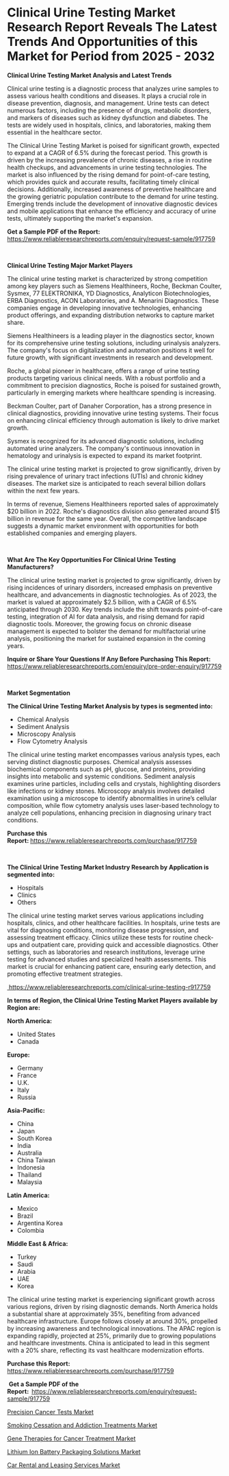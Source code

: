 <p><h1>Clinical Urine Testing Market Research Report Reveals The Latest Trends And Opportunities of this Market for Period from 2025 - 2032</h1></p><p><strong>Clinical Urine Testing Market Analysis and Latest Trends</strong></p>
<p><p>Clinical urine testing is a diagnostic process that analyzes urine samples to assess various health conditions and diseases. It plays a crucial role in disease prevention, diagnosis, and management. Urine tests can detect numerous factors, including the presence of drugs, metabolic disorders, and markers of diseases such as kidney dysfunction and diabetes. The tests are widely used in hospitals, clinics, and laboratories, making them essential in the healthcare sector.</p><p>The Clinical Urine Testing Market is poised for significant growth, expected to expand at a CAGR of 6.5% during the forecast period. This growth is driven by the increasing prevalence of chronic diseases, a rise in routine health checkups, and advancements in urine testing technologies. The market is also influenced by the rising demand for point-of-care testing, which provides quick and accurate results, facilitating timely clinical decisions. Additionally, increased awareness of preventive healthcare and the growing geriatric population contribute to the demand for urine testing. Emerging trends include the development of innovative diagnostic devices and mobile applications that enhance the efficiency and accuracy of urine tests, ultimately supporting the market's expansion.</p></p>
<p><strong>Get a Sample PDF of the Report:&nbsp;</strong> <a href="https://www.reliableresearchreports.com/enquiry/request-sample/917759?utm_campaign=32&utm_medium=2&utm_source=Github&utm_content=ia&utm_term=07032025&utm_id=clinical-urine-testing">https://www.reliableresearchreports.com/enquiry/request-sample/917759</a></p>
<p>&nbsp;</p>
<p><strong>Clinical Urine Testing Major Market Players</strong></p>
<p><p>The clinical urine testing market is characterized by strong competition among key players such as Siemens Healthineers, Roche, Beckman Coulter, Sysmex, 77 ELEKTRONIKA, YD Diagnostics, Analyticon Biotechnologies, ERBA Diagnostics, ACON Laboratories, and A. Menarini Diagnostics. These companies engage in developing innovative technologies, enhancing product offerings, and expanding distribution networks to capture market share.</p><p>Siemens Healthineers is a leading player in the diagnostics sector, known for its comprehensive urine testing solutions, including urinalysis analyzers. The company's focus on digitalization and automation positions it well for future growth, with significant investments in research and development.</p><p>Roche, a global pioneer in healthcare, offers a range of urine testing products targeting various clinical needs. With a robust portfolio and a commitment to precision diagnostics, Roche is poised for sustained growth, particularly in emerging markets where healthcare spending is increasing.</p><p>Beckman Coulter, part of Danaher Corporation, has a strong presence in clinical diagnostics, providing innovative urine testing systems. Their focus on enhancing clinical efficiency through automation is likely to drive market growth. </p><p>Sysmex is recognized for its advanced diagnostic solutions, including automated urine analyzers. The company's continuous innovation in hematology and urinalysis is expected to expand its market footprint.</p><p>The clinical urine testing market is projected to grow significantly, driven by rising prevalence of urinary tract infections (UTIs) and chronic kidney diseases. The market size is anticipated to reach several billion dollars within the next few years. </p><p>In terms of revenue, Siemens Healthineers reported sales of approximately $20 billion in 2022. Roche's diagnostics division also generated around $15 billion in revenue for the same year. Overall, the competitive landscape suggests a dynamic market environment with opportunities for both established companies and emerging players.</p></p>
<p>&nbsp;</p>
<p><strong>What Are The Key Opportunities For Clinical Urine Testing Manufacturers?</strong></p>
<p><p>The clinical urine testing market is projected to grow significantly, driven by rising incidences of urinary disorders, increased emphasis on preventive healthcare, and advancements in diagnostic technologies. As of 2023, the market is valued at approximately $2.5 billion, with a CAGR of 6.5% anticipated through 2030. Key trends include the shift towards point-of-care testing, integration of AI for data analysis, and rising demand for rapid diagnostic tools. Moreover, the growing focus on chronic disease management is expected to bolster the demand for multifactorial urine analysis, positioning the market for sustained expansion in the coming years.</p></p>
<p><strong>Inquire or Share Your Questions If Any Before Purchasing This Report:</strong> <a href="https://www.reliableresearchreports.com/enquiry/pre-order-enquiry/917759?utm_campaign=32&utm_medium=2&utm_source=Github&utm_content=ia&utm_term=07032025&utm_id=clinical-urine-testing">https://www.reliableresearchreports.com/enquiry/pre-order-enquiry/917759</a></p>
<p>&nbsp;</p>
<p><strong>Market Segmentation</strong></p>
<p><strong>The Clinical Urine Testing Market Analysis by types is segmented into:</strong></p>
<p><ul><li>Chemical Analysis</li><li>Sediment Analysis</li><li>Microscopy Analysis</li><li>Flow Cytometry Analysis</li></ul></p>
<p><p>The clinical urine testing market encompasses various analysis types, each serving distinct diagnostic purposes. Chemical analysis assesses biochemical components such as pH, glucose, and proteins, providing insights into metabolic and systemic conditions. Sediment analysis examines urine particles, including cells and crystals, highlighting disorders like infections or kidney stones. Microscopy analysis involves detailed examination using a microscope to identify abnormalities in urine’s cellular composition, while flow cytometry analysis uses laser-based technology to analyze cell populations, enhancing precision in diagnosing urinary tract conditions.</p></p>
<p><strong>Purchase this Report:&nbsp;</strong><a href="https://www.reliableresearchreports.com/purchase/917759?utm_campaign=32&utm_medium=2&utm_source=Github&utm_content=ia&utm_term=07032025&utm_id=clinical-urine-testing">https://www.reliableresearchreports.com/purchase/917759</a></p>
<p>&nbsp;</p>
<p><strong>The Clinical Urine Testing Market Industry Research by Application is segmented into:</strong></p>
<p><ul><li>Hospitals</li><li>Clinics</li><li>Others</li></ul></p>
<p><p>The clinical urine testing market serves various applications including hospitals, clinics, and other healthcare facilities. In hospitals, urine tests are vital for diagnosing conditions, monitoring disease progression, and assessing treatment efficacy. Clinics utilize these tests for routine check-ups and outpatient care, providing quick and accessible diagnostics. Other settings, such as laboratories and research institutions, leverage urine testing for advanced studies and specialized health assessments. This market is crucial for enhancing patient care, ensuring early detection, and promoting effective treatment strategies.</p></p>
<p><a href="https://www.reliableresearchreports.com/clinical-urine-testing-r917759?utm_campaign=32&utm_medium=2&utm_source=Github&utm_content=ia&utm_term=07032025&utm_id=clinical-urine-testing">&nbsp;https://www.reliableresearchreports.com/clinical-urine-testing-r917759</a></p>
<p><strong>In terms of Region, the Clinical Urine Testing Market Players available by Region are:</strong></p>
<p>
    <p> <strong> North America: </strong>
        <ul>
            <li>United States</li>
            <li>Canada</li>
        </ul>
        </p> 
    <p> <strong> Europe: </strong>
        <ul>
            <li>Germany</li>
            <li>France</li>
            <li>U.K.</li>
            <li>Italy</li>
            <li>Russia</li>
        </ul>
        </p> 
    <p> <strong> Asia-Pacific: </strong>
        <ul>
            <li>China</li>
            <li>Japan</li>
            <li>South Korea</li>
            <li>India</li>
            <li>Australia</li>
            <li>China Taiwan</li>
            <li>Indonesia</li>
            <li>Thailand</li>
            <li>Malaysia</li>
        </ul>
        </p> 
    <p> <strong> Latin America: </strong>
        <ul>
            <li>Mexico</li>
            <li>Brazil</li>
            <li>Argentina Korea</li>
            <li>Colombia</li>
        </ul>
        </p> 
    <p> <strong> Middle East & Africa: </strong>
        <ul>
            <li>Turkey</li>
            <li>Saudi</li>
            <li>Arabia</li>
            <li>UAE</li>
            <li>Korea</li>
        </ul>
    </p>
    </p>
<p><p>The clinical urine testing market is experiencing significant growth across various regions, driven by rising diagnostic demands. North America holds a substantial share at approximately 35%, benefiting from advanced healthcare infrastructure. Europe follows closely at around 30%, propelled by increasing awareness and technological innovations. The APAC region is expanding rapidly, projected at 25%, primarily due to growing populations and healthcare investments. China is anticipated to lead in this segment with a 20% share, reflecting its vast healthcare modernization efforts.</p></p>
<p><strong>Purchase this Report: </strong><a href="https://www.reliableresearchreports.com/purchase/917759?utm_campaign=32&utm_medium=2&utm_source=Github&utm_content=ia&utm_term=07032025&utm_id=clinical-urine-testing">https://www.reliableresearchreports.com/purchase/917759</a></p>
<p>&nbsp;<strong>Get a Sample PDF of the Report:&nbsp;&nbsp;</strong><a href="https://www.reliableresearchreports.com/enquiry/request-sample/917759?utm_campaign=32&utm_medium=2&utm_source=Github&utm_content=ia&utm_term=07032025&utm_id=clinical-urine-testing">https://www.reliableresearchreports.com/enquiry/request-sample/917759</a></p>
<p><strong></strong></p>
<p><p><a href="https://github.com/balapopepi/Market-Research-Report-List-1/blob/main/precision-cancer-tests-market.md?utm_campaign=32&utm_medium=2&utm_source=Github&utm_content=ia&utm_term=07032025&utm_id=clinical-urine-testing">Precision Cancer Tests Market</a></p><p><a href="https://github.com/storcweithzg/Market-Research-Report-List-1/blob/main/smoking-cessation-and-addiction-treatments-market.md?utm_campaign=32&utm_medium=2&utm_source=Github&utm_content=ia&utm_term=07032025&utm_id=clinical-urine-testing">Smoking Cessation and Addiction Treatments Market</a></p><p><a href="https://github.com/azorrotutus/Market-Research-Report-List-1/blob/main/gene-therapies-for-cancer-treatment-market.md?utm_campaign=32&utm_medium=2&utm_source=Github&utm_content=ia&utm_term=07032025&utm_id=clinical-urine-testing">Gene Therapies for Cancer Treatment Market</a></p><p><a href="https://github.com/lynlynyusay/Market-Research-Report-List-1/blob/main/lithium-ion-battery-packaging-solutions-market.md?utm_campaign=32&utm_medium=2&utm_source=Github&utm_content=ia&utm_term=07032025&utm_id=clinical-urine-testing">Lithium Ion Battery Packaging Solutions Market</a></p><p><a href="https://github.com/spoorsusama/Market-Research-Report-List-1/blob/main/car-rental-and-leasing-services-market.md?utm_campaign=32&utm_medium=2&utm_source=Github&utm_content=ia&utm_term=07032025&utm_id=clinical-urine-testing">Car Rental and Leasing Services Market</a></p></p>
